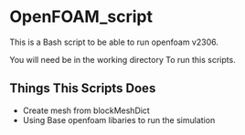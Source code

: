 # OpenFOAM_script

This is a Bash script to be able to run openfoam v2306. 

You will need be in the working directory To run this scripts. 

## Things This Scripts Does
- Create mesh from blockMeshDict
- Using Base openfoam libaries to run the simulation 